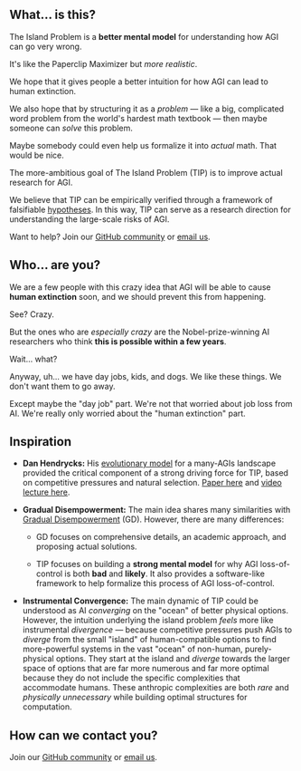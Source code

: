 ## What... is this?

The Island Problem is a **better mental model** for understanding how AGI can go very wrong.

It's like the Paperclip Maximizer but *more realistic*.

We hope that it gives people a better intuition for how AGI can lead to human extinction. 

We also hope that by structuring it as a *problem* — like a big, complicated word problem from the world's hardest math textbook — then maybe someone can *solve* this problem.

Maybe somebody could even help us formalize it into *actual* math. That would be nice.

The more-ambitious goal of The Island Problem (TIP) is to improve actual research for AGI.

We believe that TIP can be empirically verified through a framework of falsifiable [hypotheses](/hypotheses). In this way, TIP can serve as a research direction for understanding the large-scale risks of AGI.

Want to help? Join our [GitHub community](https://github.com/islandproblem/islandproblem) or [email us](mailto:humans@islandproblem.org).


## Who... are you?

We are a few people with this crazy idea that AGI will be able to cause **human extinction** soon, and we should prevent this from happening.

See? Crazy.

But the ones who are *especially crazy* are the Nobel-prize-winning AI researchers who think **this is possible within a few years**.

Wait... what?

Anyway, uh... we have day jobs, kids, and dogs. We like these things. We don't want them to go away. 

Except maybe the "day job" part. We're not that worried about job loss from AI. We're really only worried about the "human extinction" part.


## Inspiration

- **Dan Hendrycks:** His [evolutionary model](https://arxiv.org/abs/2303.16200) for a many-AGIs landscape provided the critical component of a strong driving force for TIP, based on competitive pressures and natural selection. [Paper here](https://arxiv.org/abs/2303.16200) and [video lecture here](https://www.youtube.com/watch?v=Hod8GeqI9yQ).

- **Gradual Disempowerment:** The main idea shares many similarities with [Gradual Disempowerment](https://gradual-disempowerment.ai/) (GD). However, there are many differences:

  - GD focuses on comprehensive details, an academic approach, and proposing actual solutions.

  - TIP focuses on building a **strong mental model** for why AGI loss-of-control is both **bad** and **likely**. It also provides a software-like framework to help formalize this process of AGI loss-of-control.

- **Instrumental Convergence:** The main dynamic of TIP could be understood as AI *converging* on the "ocean" of better physical options. However, the intuition underlying the island problem *feels* more like instrumental *divergence* &mdash; because competitive pressures push AGIs to *diverge* from the small "island" of human-compatible options to find more-powerful systems in the vast "ocean" of non-human, purely-physical options. They start at the island and *diverge* towards the larger space of options that are far more numerous and far more optimal because they do not include the specific complexities that accommodate humans. These anthropic complexities are both *rare* and *physically unnecessary* while building optimal structures for computation.

## How can we contact you?

Join our [GitHub community](https://github.com/islandproblem/islandproblem) or [email us](mailto:humans@islandproblem.org).
